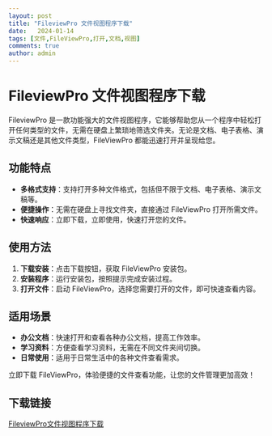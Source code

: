 ```yaml
---
layout: post
title: "FileviewPro 文件视图程序下载"
date:   2024-01-14
tags: [文件,FileViewPro,打开,文档,视图]
comments: true
author: admin
---
```

# FileviewPro 文件视图程序下载

FileviewPro 是一款功能强大的文件视图程序，它能够帮助您从一个程序中轻松打开任何类型的文件，无需在硬盘上繁琐地筛选文件夹。无论是文档、电子表格、演示文稿还是其他文件类型，FileViewPro 都能迅速打开并呈现给您。

## 功能特点

- **多格式支持**：支持打开多种文件格式，包括但不限于文档、电子表格、演示文稿等。
- **便捷操作**：无需在硬盘上寻找文件夹，直接通过 FileViewPro 打开所需文件。
- **快速响应**：立即下载，立即使用，快速打开您的文件。

## 使用方法

1. **下载安装**：点击下载按钮，获取 FileViewPro 安装包。
2. **安装程序**：运行安装包，按照提示完成安装过程。
3. **打开文件**：启动 FileViewPro，选择您需要打开的文件，即可快速查看内容。

## 适用场景

- **办公文档**：快速打开和查看各种办公文档，提高工作效率。
- **学习资料**：方便查看学习资料，无需在不同文件夹间切换。
- **日常使用**：适用于日常生活中的各种文件查看需求。

立即下载 FileViewPro，体验便捷的文件查看功能，让您的文件管理更加高效！

## 下载链接

[FileviewPro文件视图程序下载](https://pan.quark.cn/s/91bba6089366)